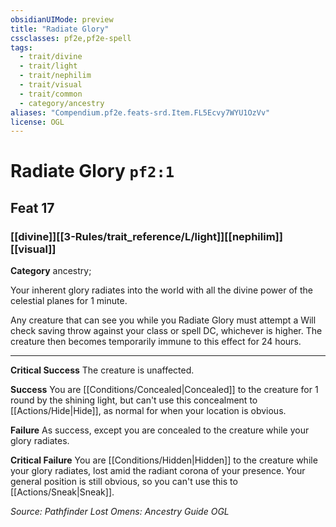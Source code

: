 ```yaml
---
obsidianUIMode: preview
title: "Radiate Glory"
cssclasses: pf2e,pf2e-spell
tags:
  - trait/divine
  - trait/light
  - trait/nephilim
  - trait/visual
  - trait/common
  - category/ancestry
aliases: "Compendium.pf2e.feats-srd.Item.FL5Ecvy7WYU1OzVv"
license: OGL
---
```

# Radiate Glory `pf2:1`
## Feat 17
### [[divine]][[3-Rules/trait_reference/L/light]][[nephilim]][[visual]]

**Category** ancestry; 




Your inherent glory radiates into the world with all the divine power of the celestial planes for 1 minute.

Any creature that can see you while you Radiate Glory must attempt a Will check saving throw against your class or spell DC, whichever is higher. The creature then becomes temporarily immune to this effect for 24 hours.

* * *

**Critical Success** The creature is unaffected.

**Success** You are [[Conditions/Concealed|Concealed]] to the creature for 1 round by the shining light, but can't use this concealment to [[Actions/Hide|Hide]], as normal for when your location is obvious.

**Failure** As success, except you are concealed to the creature while your glory radiates.

**Critical Failure** You are [[Conditions/Hidden|Hidden]] to the creature while your glory radiates, lost amid the radiant corona of your presence. Your general position is still obvious, so you can't use this to [[Actions/Sneak|Sneak]].

*Source: Pathfinder Lost Omens: Ancestry Guide*
*OGL*